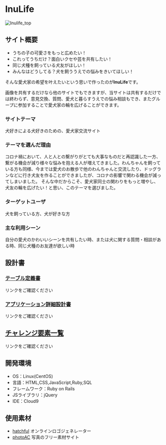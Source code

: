 # InuLife
![Inulife_top](https://user-images.githubusercontent.com/82296846/126059929-4e0682cc-b129-4d4a-bd77-0658fe6c3104.jpg)

## サイト概要
- うちの子の可愛さをもっと広めたい！
- これってうちだけ？面白いクセや芸を共有したい！
- 同じ犬種を飼っている犬友がほしい！
- みんなはどうしてる？犬を飼ううえでの悩みをきいてほしい！

そんな愛犬家の希望を叶えたいという思いで作ったのが**InuLife**です。

画像を共有するだけなら他のサイトでもできますが、当サイトは共有するだけでは終わらず、意見交換、質問、愛犬と暮らすうえでの悩み相談もでき、またグループに参加することで愛犬家の輪を広げることができます。

### サイトテーマ
犬好きによる犬好きのための、愛犬家交流サイト

### テーマを選んだ理由
コロナ禍において、人と人との繋がりがとても大事なものだと再認識した一方、繋がる機会が減り様々な悩みを抱える人が増えてきました。わんちゃんを飼っている方も同様、今までは愛犬のお散歩で他のわんちゃんと交流したり、ドッグランなどに行き犬友を作ることができましたが、コロナの影響で関わる機会が減ってしまいました。
そんな中だからこそ、愛犬家同士の関わりをもっと増やし、犬友の輪を広げたい！と思い、このテーマを選びました。

### ターゲットユーザ
犬を飼っている方、犬が好きな方

### 主な利用シーン
自分の愛犬のかわいいシーンを共有したい時、または犬に関する質問・相談がある時、同じ犬種のお友達が欲しい時

## 設計書
### [テーブル定義書](https://docs.google.com/spreadsheets/d/1IxKtZGM7YGejlv95WQODtVOyXXRpA2A-GwlsmsVpuv8/edit?usp=sharing)
リンクをご確認ください

### [アプリケーション詳細設計書](https://docs.google.com/spreadsheets/d/1-BP_bhx4pWDynz2cZYHySqp8XKfDRnYlZZM_hk-3FWQ/edit?usp=sharing)
リンクをご確認ください

## [チャレンジ要素一覧](https://docs.google.com/spreadsheets/d/1VbUTUlbfrVqhxxa-Sv15PMGjaUVbmFE_giLVuLAQzvs/edit?usp=sharing)
リンクをご確認ください


## 開発環境
- OS：Linux(CentOS)
- 言語：HTML,CSS,JavaScript,Ruby,SQL
- フレームワーク：Ruby on Rails
- JSライブラリ：jQuery
- IDE：Cloud9

## 使用素材
- [hatchful](https://hatchful.shopify.com/ja/) オンラインロゴジェネレーター
- [photoAC](https://www.photo-ac.com/) 写真のフリー素材サイト